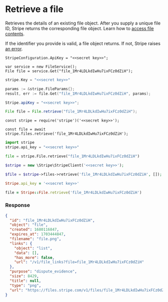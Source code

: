 # Retrieve a file

Retrieves the details of an existing file object. After you supply a unique file ID, Stripe returns the corresponding file object. Learn how to [access file contents](https://docs.stripe.com/docs/file-upload.md#download-file-contents).

If the identifier you provide is valid, a file object returns. If not, Stripe raises [an error](#errors).


```dotnet
StripeConfiguration.ApiKey = "<<secret key>>";

var service = new FileService();
File file = service.Get("file_1Mr4LDLkdIwHu7ixFCz0dZiH");
```

```go
stripe.Key = "<<secret key>>"

params := &stripe.FileParams{};
result, err := file.Get("file_1Mr4LDLkdIwHu7ixFCz0dZiH", params);
```

```java
Stripe.apiKey = "<<secret key>>";

File file = File.retrieve("file_1Mr4LDLkdIwHu7ixFCz0dZiH");
```

```node
const stripe = require('stripe')('<<secret key>>');

const file = await stripe.files.retrieve('file_1Mr4LDLkdIwHu7ixFCz0dZiH');
```

```python
import stripe
stripe.api_key = "<<secret key>>"

file = stripe.File.retrieve("file_1Mr4LDLkdIwHu7ixFCz0dZiH")
```

```php
$stripe = new \Stripe\StripeClient('<<secret key>>');

$file = $stripe->files->retrieve('file_1Mr4LDLkdIwHu7ixFCz0dZiH', []);
```

```ruby
Stripe.api_key = '<<secret key>>'

file = Stripe::File.retrieve('file_1Mr4LDLkdIwHu7ixFCz0dZiH')
```

### Response

```json
{
  "id": "file_1Mr4LDLkdIwHu7ixFCz0dZiH",
  "object": "file",
  "created": 1680116847,
  "expires_at": 1703444847,
  "filename": "file.png",
  "links": {
    "object": "list",
    "data": [],
    "has_more": false,
    "url": "/v1/file_links?file=file_1Mr4LDLkdIwHu7ixFCz0dZiH"
  },
  "purpose": "dispute_evidence",
  "size": 8429,
  "title": null,
  "type": "png",
  "url": "https://files.stripe.com/v1/files/file_1Mr4LDLkdIwHu7ixFCz0dZiH/contents"
}
```